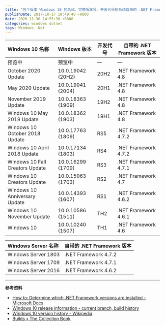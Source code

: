 ```yaml
---
title: "各个版本 Windows 10 的名称、完整版本号、开发代号和系统自带的 .NET Framework 版本"
publishDate: 2017-10-17 10:49:40 +0800
date: 2020-11-30 14:55:30 +0800
categories: windows dotnet
tags: Windows .Net
---
```


| Windows 10 名称                 | Windows 版本      | 开发代号 | 自带的 .NET Framework 版本 |
| :------------------------------ | :---------------- | -------- | -------------------------- |
| 预览中                          | 预览中            | —        | —                          |
| October 2020 Update             | 10.0.19042 (20H2) | 20H2     | .NET Framework 4.8         |
| May 2020 Update                 | 10.0.19041 (2004) | 20H1     | .NET Framework 4.8         |
| November 2019 Update            | 10.0.18363 (1909) | 19H2     | .NET Framework 4.8         |
| Windows 10 May 2019 Update      | 10.0.18362 (1903) | 19H1     | .NET Framework 4.8         |
| Windows 10 October 2018 Update  | 10.0.17763 (1809) | RS5      | .NET Framework 4.7.2       |
| Windows 10 April 2018 Update    | 10.0.17134 (1803) | RS4      | .NET Framework 4.7.2       |
| Windows 10 Fall Creators Update | 10.0.16299 (1709) | RS3      | .NET Framework 4.7.1       |
| Windows 10 Creators Update      | 10.0.15063 (1703) | RS2      | .NET Framework 4.7         |
| Windows 10 Anniversary Update   | 10.0.14393 (1607) | RS1      | .NET Framework 4.6.2       |
| Windows 10 November Update      | 10.0.10586 (1511) | TH2      | .NET Framework 4.6.1       |
| Windows 10                      | 10.0.10240 (1507) | TH1      | .NET Framework 4.6         |

| Windows Server 名称 | 自带的 .NET Framework 版本 |
| :------------------ | -------------------------- |
| Windows Server 1803 | .NET Framework 4.7.2       |
| Windows Server 1709 | .NET Framework 4.7.1       |
| Windows Server 2016 | .NET Framework 4.6.2       |

---

**参考资料**

- [How to: Determine which .NET Framework versions are installed -Microsoft Docs](https://docs.microsoft.com/en-us/dotnet/framework/migration-guide/how-to-determine-which-versions-are-installed?wt.mc_id=MVP)
- [Windows 10 release information - current branch, build history](https://technet.microsoft.com/en-us/windows/release-info.aspx)
- [Windows 10 version history - Wikipedia](https://en.wikipedia.org/wiki/Windows_10_version_history)
- [Builds • The Collection Book](https://www.thecollectionbook.info/builds/windows)
